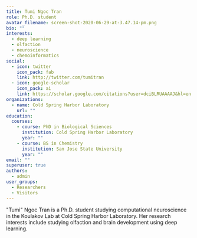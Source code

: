 ```yaml
---
title: Tumi Ngoc Tran
role: Ph.D. student
avatar_filename: screen-shot-2020-06-29-at-3.47.14-pm.png
bio: ""
interests:
  - deep learning
  - olfaction
  - neuroscience
  - chemoinformatics
social:
  - icon: twitter
    icon_pack: fab
    link: http://twitter.com/tumitran
  - icon: google-scholar
    icon_pack: ai
    link: https://scholar.google.com/citations?user=dciBLRUAAAAJ&hl=en
organizations:
  - name: Cold Spring Harbor Laboratory
    url: ""
education:
  courses:
    - course: PhD in Biological Sciences
      institution: Cold Spring Harbor Laboratory
      year: ""
    - course: BS in Chemistry
      institution: San Jose State University
      year: ""
email: ""
superuser: true
authors:
  - admin
user_groups:
  - Researchers
  - Visitors
---
```

"Tumi" Ngoc Tran is a Ph.D. student studying computational neuroscience in the Koulakov Lab at Cold Spring Harbor Laboratory. Her research interests include studying olfaction and brain development using deep learning.